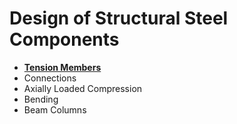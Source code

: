 # Design of Structural Steel Components

* **[Tension Members](tension/tension)**
* Connections
* Axially Loaded Compression
* Bending
* Beam Columns

